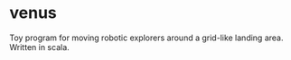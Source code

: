 # venus
Toy program for moving robotic explorers around a grid-like landing area.
Written in scala.
